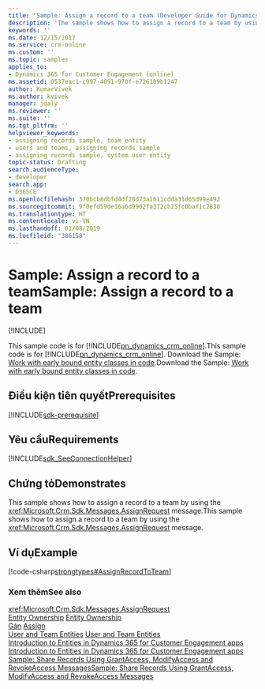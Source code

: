 ```yaml
---
title: 'Sample: Assign a record to a team (Developer Guide for Dynamics 365 for Customer Engagement apps) | MicrosoftDocs'
description: 'The sample shows how to assign a record to a team by using the AssignRequest message. '
keywords: ''
ms.date: 12/15/2017
ms.service: crm-online
ms.custom: ''
ms.topic: samples
applies_to:
- Dynamics 365 for Customer Engagement (online)
ms.assetid: 0537eac1-c997-4091-970f-e726109b1247
author: KumarVivek
ms.author: kvivek
manager: jdaly
ms.reviewer: ''
ms.suite: ''
ms.tgt_pltfrm: ''
helpviewer_keywords:
- assigning records sample, team entity
- users and teams, assigning records sample
- assigning records sample, system user entity
topic-status: Drafting
search.audienceType:
- developer
search.app:
- D365CE
ms.openlocfilehash: 370bcb8dbfd4df28d73a1611cdda31d65d99e492
ms.sourcegitcommit: 9f0efd59de16a6d9902fa372cb25fc0baf1c2838
ms.translationtype: HT
ms.contentlocale: vi-VN
ms.lasthandoff: 01/08/2019
ms.locfileid: "386158"
---
```

# <a name="sample-assign-a-record-to-a-team"></a><span data-ttu-id="0a3a9-103">Sample: Assign a record to a team</span><span class="sxs-lookup"><span data-stu-id="0a3a9-103">Sample: Assign a record to a team</span></span>

[!INCLUDE[](../includes/cc_applies_to_update_9_0_0.md)]

<span data-ttu-id="0a3a9-104">This sample code is for [!INCLUDE[pn_dynamics_crm_online](../includes/pn-dynamics-crm-online.md)].</span><span class="sxs-lookup"><span data-stu-id="0a3a9-104">This sample code is for [!INCLUDE[pn_dynamics_crm_online](../includes/pn-dynamics-crm-online.md)].</span></span> <span data-ttu-id="0a3a9-105">Download the Sample: [Work with early bound entity classes in code](https://code.msdn.microsoft.com/Work-with-early-bound-6914f6e7).</span><span class="sxs-lookup"><span data-stu-id="0a3a9-105">Download the Sample: [Work with early bound entity classes in code](https://code.msdn.microsoft.com/Work-with-early-bound-6914f6e7).</span></span>

## <a name="prerequisites"></a><span data-ttu-id="0a3a9-106">Điều kiện tiên quyết</span><span class="sxs-lookup"><span data-stu-id="0a3a9-106">Prerequisites</span></span>
[!INCLUDE[sdk-prerequisite](../includes/sdk-prerequisite.md)]
  
## <a name="requirements"></a><span data-ttu-id="0a3a9-107">Yêu cầu</span><span class="sxs-lookup"><span data-stu-id="0a3a9-107">Requirements</span></span>  
[!INCLUDE[sdk_SeeConnectionHelper](../includes/sdk-seeconnectionhelper.md)]
  
## <a name="demonstrates"></a><span data-ttu-id="0a3a9-108">Chứng tỏ</span><span class="sxs-lookup"><span data-stu-id="0a3a9-108">Demonstrates</span></span>  
 <span data-ttu-id="0a3a9-109">This sample shows how to assign a record to a team by using the <xref:Microsoft.Crm.Sdk.Messages.AssignRequest> message.</span><span class="sxs-lookup"><span data-stu-id="0a3a9-109">This sample shows how to assign a record to a team by using the <xref:Microsoft.Crm.Sdk.Messages.AssignRequest> message.</span></span>  
  
## <a name="example"></a><span data-ttu-id="0a3a9-110">Ví dụ</span><span class="sxs-lookup"><span data-stu-id="0a3a9-110">Example</span></span>  
 [!code-csharp[strongtypes#AssignRecordToTeam](../snippets/csharp/CRMV8/strongtypes/cs/assignrecordtoteam.cs#assignrecordtoteam)]  
  
### <a name="see-also"></a><span data-ttu-id="0a3a9-111">Xem thêm</span><span class="sxs-lookup"><span data-stu-id="0a3a9-111">See also</span></span>  
 <xref:Microsoft.Crm.Sdk.Messages.AssignRequest>   
 <span data-ttu-id="0a3a9-112">[Entity Ownership](introduction-entities.md#EntityOwnership) </span><span class="sxs-lookup"><span data-stu-id="0a3a9-112">[Entity Ownership](introduction-entities.md#EntityOwnership) </span></span>  
 <span data-ttu-id="0a3a9-113">[Gán](introduction-entities.md#Assign) </span><span class="sxs-lookup"><span data-stu-id="0a3a9-113">[Assign](introduction-entities.md#Assign) </span></span>  
 <span data-ttu-id="0a3a9-114">[User and Team Entities](user-team-entities.md) </span><span class="sxs-lookup"><span data-stu-id="0a3a9-114">[User and Team Entities](user-team-entities.md) </span></span>  
 <span data-ttu-id="0a3a9-115">[Introduction to Entities in Dynamics 365 for Customer Engagement apps](introduction-entities.md) </span><span class="sxs-lookup"><span data-stu-id="0a3a9-115">[Introduction to Entities in Dynamics 365 for Customer Engagement apps](introduction-entities.md) </span></span>  
 [<span data-ttu-id="0a3a9-116">Sample: Share Records Using GrantAccess, ModifyAccess and RevokeAccess Messages</span><span class="sxs-lookup"><span data-stu-id="0a3a9-116">Sample: Share Records Using GrantAccess, ModifyAccess and RevokeAccess Messages</span></span>](sample-share-records-using-grantaccess-modifyaccess-revokeaccess-messages.md)
